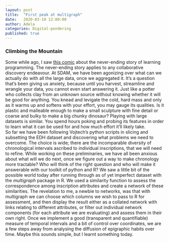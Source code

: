 ```yaml
---
layout: post
title:  "First peak at multigraph"
date:   2020-03-10 12:00:00
author: Adela
categories: Digital-pondering
published: true
---
```


### Climbing the Mountain


Some while ago, I saw [this comic](https://devhumor.com/media/trying-to-learn-any-programming-language-100) about the never-ending story of learning programming. The never-ending story applies to any collaborative discovery endeavour. At SDAM, we have been agonizing over what can we actually do with all the large data, once we aggregated it. It’s a question that’s been giving us anxiety, because until you harvest, streamline and wrangle your data, you cannot even start answering it. Just like a potter who collects clay from an unknown source without knowing whether it will be good for anything. You knead and levigate the cold, hard mass and only as it warms up and softens with your effort, you may gauge its qualities.  Is it plastic and malleable enough to make a small sculpture with fine detail or coarse and bulky to make a big chunky dinosaur?  Playing with large datasets is similar. You spend hours poking and probing its features in order to learn what it can be used for and how much effort it’ll likely take.    
So far we have been following Vojtech’s python scripts in slicing and subsetting the EDH dataset and discovering what problems we need to overcome. The choice is wide; there are the incomparable diversity of chronological intervals ascribed to individual inscriptions, that we will need to refine. While working on these preliminaries, we have all been anxious about what will we do next, once we figure out a way to make chronology more tractable?
Who will think of the right question and who will make it answerable with our toolkit of python and R?
We saw a little bit of the possible world today after running through as of yet imperfect dataset with the *multigraph* package in R. We used a similarity function to assess the correspondence among inscription attributes and create a network of these similarities. The revelation to me, a newbie to networks, was that with multigraph we can choose which columns we wish to pass to R for assessment, and then display the result either as a collated network with links relating to different attributes, or filter out individual network components (for each attribute we are evaluating) and assess them in their own right.  Once we implement a good (transparent and quantifiable) measure of temporal intervals and a bit of control over coordinates, we are a few steps away from analysing the diffusion of epigraphic habits over time.
Maybe this sounds simple, but I learnt something today.